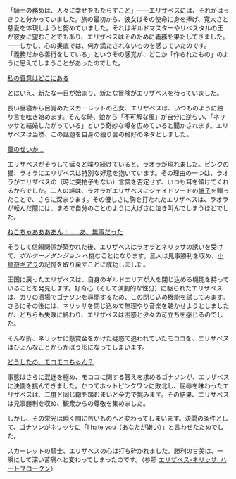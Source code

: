 <!-- title: エリザベス・ローズ・ブラッドフレイム -->
<!-- status: 生存 -->

「騎士の務めは、人々に幸せをもたらすこと」——エリザベスには、それがはっきりと分かっていました。旅の最初から、彼女はその使命に身を捧げ、寛大さと慈愛を体現しようと努めていました。それはギルドマスターやリベスタルの王が彼女に望むことでもあり、エリザベスはそのために義務を果たしてきました。——しかし、心の奥底では、何か満たされないものを感じていたのです。  
「義務だから善行をしている」というその感覚が、どこか「作られたもの」のように思えてしまうことがあったのでした。

[私の善意はどこにある](#embed:https://www.youtube.com/live/dCNrMstGc3I?feature=shared&t=239)

とはいえ、新たな一日が始まり、新たな冒険がエリザベスを待っていました。

長い昼寝から目覚めたスカーレットの乙女、エリザベスは、いつものように独り言を呟き始めます。そんな時、娘から「不可解な風」が自分に逆らい、「ネリッサと結婚したがっている」という奇妙な噂を広めていると聞かされます。エリザベスは当然、この話題を自身の独り言の格好のネタとしました。

[風のせいか…](#embed:https://www.youtube.com/live/dCNrMstGc3I?feature=shared&t=782)

エリザベスがそうして延々と喋り続けていると、ラオラが現れました。ピンクの猫、ラオラにエリザベスは特別な好意を抱いています。その理由の一つは、ラオラがエリザベスの（時に突拍子もない）言葉を否定せず、いつも耳を傾けてくれるからでした。二人の絆は、ラオラがエリザベスにジェイドソードの[帽子](https://www.youtube.com/live/dCNrMstGc3I?feature=shared&t=1042)を贈ったことで、さらに深まります。その優しさに胸を打たれたエリザベスは、ラオラが転んだ際には、まるで自分のことのように大げさに泣き叫んでしまうほどでした。

[ねこちゃああああん！……あ、無事だった](#embed:https://www.youtube.com/live/dCNrMstGc3I?feature=shared&t=1397)

そうして信頼関係が築かれた後、エリザベスはラオラとネリッサの誘いを受けて、_ボルケーノダンジョン_ へ挑むことになります。三人は見事勝利を収め、[小鳥遊キアラ](https://www.youtube.com/live/dCNrMstGc3I?feature=shared&t=5895)の記憶を取り戻すことに成功しました。

王国に戻ったエリザベスは、自身のギルドエリアが人を閉じ込める機能を持っていることを発見します。好奇心（そして演劇的な性分）に駆られたエリザベスは、カリの酒場で[ゴナソン](https://www.youtube.com/live/dCNrMstGc3I?feature=shared&t=7186)を尋問するため、この閉じ込め機能を試してみます。さらにその後には、ネリッサを閉じ込めて無理やり音楽を聴かせようとしましたが、どちらも失敗に終わり、エリザベスは困惑と少々の苛立ちを感じるのでした。

そんな折、ネリッサに懸賞金をかけた疑惑で追われていたモココを、エリザベスはひょんなことからかばう形になってしまいます。

[どうしたの、モコモコちゃん？](#embed:https://www.youtube.com/live/dCNrMstGc3I?feature=shared&t=7939)

事態はさらに混迷を極め、モココに関する答えを求めるゴナソンが、エリザベスに決闘を挑んできました。かつてホットピンクワンに敗北し、屈辱を味わったエリザベスは、二度と同じ轍を踏むまいと全力で挑みます。その結果、エリザベスは見事勝利を収め、観衆からの尊敬を集めました。

しかし、その栄光は瞬く間に苦いものへと変わってしまいます。決闘の条件として、ゴナソンがネリッサに「I hate you（あなたが嫌い）」と言わせたためでした。

スカーレットの騎士、エリザベスの心は打ち砕かれました。勝利の甘美は、一瞬にして深い苦痛へと変わってしまったのです。（参照 [エリザベス-ネリッサ: ハートブロークン](#edge:liz-nerissa)）
